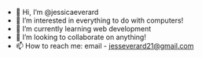 - 👋 Hi, I’m @jessicaeverard
- 👀 I’m interested in everything to do with computers!
- 🌱 I’m currently learning web development
- 💞️ I’m looking to collaborate on anything!
- 📫 How to reach me: email - jesseverard21@gmail.com

<!---
jessicaeverard/jessicaeverard is a ✨ special ✨ repository because its `README.md` (this file) appears on your GitHub profile.
You can click the Preview link to take a look at your changes.
--->
